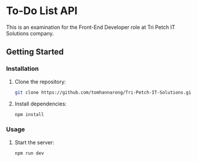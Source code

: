 # To-Do List API

This is an examination for the Front-End Developer role at Tri Petch IT Solutions company.

## Getting Started

### Installation

1. Clone the repository:

   ```bash
   git clone https://github.com/tomhannarong/Tri-Petch-IT-Solutions.git
   ```

2. Install dependencies:

   ```bash
   npm install
   ```

### Usage

1. Start the server:

   ```bash
   npm run dev
   ```

